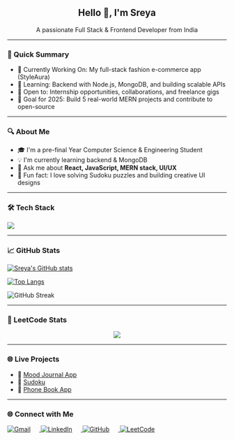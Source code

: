 <!-- Profile Header -->
<h2 align="center">Hello 👋, I'm Sreya</h2>

<p align="center">
A passionate Full Stack & Frontend Developer from India  
</p>

---
### 📌 Quick Summary 

- 🔭 Currently Working On: My full-stack fashion e-commerce app (StyleAura)  
- 🌱 Learning: Backend with Node.js, MongoDB, and building scalable APIs  
- 💼 Open to: Internship opportunities, collaborations, and freelance gigs  
- 🎯 Goal for 2025: Build 5 real-world MERN projects and contribute to open-source
---
### 🔍 About Me

- 🎓 I'm a pre-final Year Computer Science & Engineering Student  
- 💡 I'm currently learning backend & MongoDB  
- 💬 Ask me about **React, JavaScript, MERN stack, UI/UX**  
- 🧩 Fun fact: I love solving Sudoku puzzles and building creative UI designs  

---
### 🛠️ Tech Stack

<p align="left">
  <img src="https://skillicons.dev/icons?i=html,css,js,react,mongodb,java,python,github,vscode" />
</p>

---

### 📈 GitHub Stats

[![Sreya's GitHub stats](https://github-readme-stats.vercel.app/api?username=sreya1711&show_icons=true&theme=radical)](https://github.com/sreya1711)

[![Top Langs](https://github-readme-stats.vercel.app/api/top-langs/?username=sreya1711&layout=compact&theme=tokyonight)](https://github.com/sreya1711)

![GitHub Streak](https://streak-stats.demolab.com?user=sreya1711&theme=dark&hide_border=false)

--- 

### 🧠 LeetCode Stats

<p align="center">
  <img src="https://leetcard.jacoblin.cool/Sreya_11?ext=heatmap&theme=dark" />
</p>

---

### 🌐 Live Projects

- 🚀 [Mood Journal App](https://mood-journal.vercel.app)   
- 🧩 [Sudoku](https://sudoku11.vercel.app/) 
- 📘 [Phone Book App](https://phone-book-orpin.vercel.app/)
---

### 🌐 Connect with Me

<p align="left">
  <a href="mailto:sreyarajesh110805@gmail.com" target="_blank">
    <img src="https://img.icons8.com/fluency/28/gmail.png" alt="Gmail" style="margin-right:20px;" />
  </a>

  <a href="https://www.linkedin.com/in/sreya-rajesh11/" target="_blank">
    <img src="https://img.icons8.com/color/28/linkedin.png" alt="LinkedIn" style="margin-right:20px;" />
  </a>

  <a href="https://github.com/sreya1711" target="_blank">
    <img src="https://img.icons8.com/ios-glyphs/28/000000/github.png" alt="GitHub" style="margin-right:20px;" />
  </a>

  <a href="https://leetcode.com/u/Sreya_11/" target="_blank">
    <img src="https://img.icons8.com/external-tal-revivo-shadow-tal-revivo/28/external-level-up-your-coding-skills-and-quickly-land-a-job-logo-shadow-tal-revivo.png" alt="LeetCode" style="margin-right:20px;" />
  </a>
</p>


